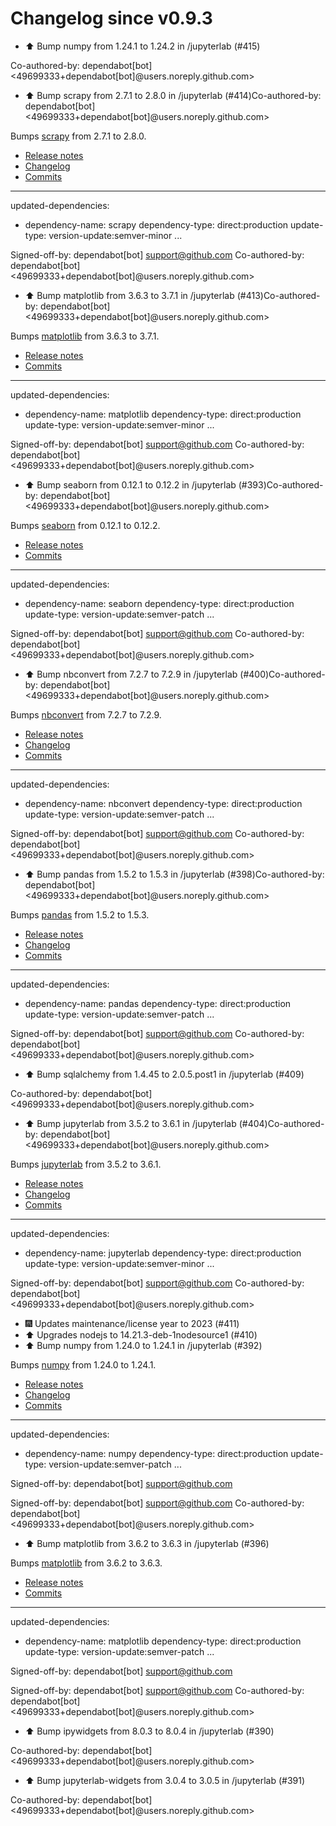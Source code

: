 # Changelog since v0.9.3
- ⬆️ Bump numpy from 1.24.1 to 1.24.2 in /jupyterlab (#415)

Co-authored-by: dependabot[bot] <49699333+dependabot[bot]@users.noreply.github.com> 
- ⬆️ Bump scrapy from 2.7.1 to 2.8.0 in /jupyterlab (#414)Co-authored-by: dependabot[bot] <49699333+dependabot[bot]@users.noreply.github.com>

Bumps [scrapy](https://github.com/scrapy/scrapy) from 2.7.1 to 2.8.0.
- [Release notes](https://github.com/scrapy/scrapy/releases)
- [Changelog](https://github.com/scrapy/scrapy/blob/master/docs/news.rst)
- [Commits](https://github.com/scrapy/scrapy/compare/2.7.1...2.8.0)

---
updated-dependencies:
- dependency-name: scrapy
  dependency-type: direct:production
  update-type: version-update:semver-minor
...

Signed-off-by: dependabot[bot] <support@github.com>
Co-authored-by: dependabot[bot] <49699333+dependabot[bot]@users.noreply.github.com> 
- ⬆️ Bump matplotlib from 3.6.3 to 3.7.1 in /jupyterlab (#413)Co-authored-by: dependabot[bot] <49699333+dependabot[bot]@users.noreply.github.com>

Bumps [matplotlib](https://github.com/matplotlib/matplotlib) from 3.6.3 to 3.7.1.
- [Release notes](https://github.com/matplotlib/matplotlib/releases)
- [Commits](https://github.com/matplotlib/matplotlib/compare/v3.6.3...v3.7.1)

---
updated-dependencies:
- dependency-name: matplotlib
  dependency-type: direct:production
  update-type: version-update:semver-minor
...

Signed-off-by: dependabot[bot] <support@github.com>
Co-authored-by: dependabot[bot] <49699333+dependabot[bot]@users.noreply.github.com> 
- ⬆️ Bump seaborn from 0.12.1 to 0.12.2 in /jupyterlab (#393)Co-authored-by: dependabot[bot] <49699333+dependabot[bot]@users.noreply.github.com>

Bumps [seaborn](https://github.com/mwaskom/seaborn) from 0.12.1 to 0.12.2.
- [Release notes](https://github.com/mwaskom/seaborn/releases)
- [Commits](https://github.com/mwaskom/seaborn/compare/v0.12.1...v0.12.2)

---
updated-dependencies:
- dependency-name: seaborn
  dependency-type: direct:production
  update-type: version-update:semver-patch
...

Signed-off-by: dependabot[bot] <support@github.com>
Co-authored-by: dependabot[bot] <49699333+dependabot[bot]@users.noreply.github.com> 
- ⬆️ Bump nbconvert from 7.2.7 to 7.2.9 in /jupyterlab (#400)Co-authored-by: dependabot[bot] <49699333+dependabot[bot]@users.noreply.github.com>

Bumps [nbconvert](https://github.com/jupyter/nbconvert) from 7.2.7 to 7.2.9.
- [Release notes](https://github.com/jupyter/nbconvert/releases)
- [Changelog](https://github.com/jupyter/nbconvert/blob/main/CHANGELOG.md)
- [Commits](https://github.com/jupyter/nbconvert/compare/v7.2.7...v7.2.9)

---
updated-dependencies:
- dependency-name: nbconvert
  dependency-type: direct:production
  update-type: version-update:semver-patch
...

Signed-off-by: dependabot[bot] <support@github.com>
Co-authored-by: dependabot[bot] <49699333+dependabot[bot]@users.noreply.github.com> 
- ⬆️ Bump pandas from 1.5.2 to 1.5.3 in /jupyterlab (#398)Co-authored-by: dependabot[bot] <49699333+dependabot[bot]@users.noreply.github.com>

Bumps [pandas](https://github.com/pandas-dev/pandas) from 1.5.2 to 1.5.3.
- [Release notes](https://github.com/pandas-dev/pandas/releases)
- [Changelog](https://github.com/pandas-dev/pandas/blob/main/RELEASE.md)
- [Commits](https://github.com/pandas-dev/pandas/compare/v1.5.2...v1.5.3)

---
updated-dependencies:
- dependency-name: pandas
  dependency-type: direct:production
  update-type: version-update:semver-patch
...

Signed-off-by: dependabot[bot] <support@github.com>
Co-authored-by: dependabot[bot] <49699333+dependabot[bot]@users.noreply.github.com> 
- ⬆️ Bump sqlalchemy from 1.4.45 to 2.0.5.post1 in /jupyterlab (#409)

Co-authored-by: dependabot[bot] <49699333+dependabot[bot]@users.noreply.github.com> 
- ⬆️ Bump jupyterlab from 3.5.2 to 3.6.1 in /jupyterlab (#404)Co-authored-by: dependabot[bot] <49699333+dependabot[bot]@users.noreply.github.com>

Bumps [jupyterlab](https://github.com/jupyterlab/jupyterlab) from 3.5.2 to 3.6.1.
- [Release notes](https://github.com/jupyterlab/jupyterlab/releases)
- [Changelog](https://github.com/jupyterlab/jupyterlab/blob/@jupyterlab/vdom@3.6.1/CHANGELOG.md)
- [Commits](https://github.com/jupyterlab/jupyterlab/compare/@jupyterlab/vdom@3.5.2...@jupyterlab/vdom@3.6.1)

---
updated-dependencies:
- dependency-name: jupyterlab
  dependency-type: direct:production
  update-type: version-update:semver-minor
...

Signed-off-by: dependabot[bot] <support@github.com>
Co-authored-by: dependabot[bot] <49699333+dependabot[bot]@users.noreply.github.com> 
- 🎆 Updates maintenance/license year to 2023 (#411) 
- ⬆️ Upgrades nodejs to 14.21.3-deb-1nodesource1 (#410) 
- ⬆️ Bump numpy from 1.24.0 to 1.24.1 in /jupyterlab (#392)

Bumps [numpy](https://github.com/numpy/numpy) from 1.24.0 to 1.24.1.
- [Release notes](https://github.com/numpy/numpy/releases)
- [Changelog](https://github.com/numpy/numpy/blob/main/doc/RELEASE_WALKTHROUGH.rst)
- [Commits](https://github.com/numpy/numpy/compare/v1.24.0...v1.24.1)

---
updated-dependencies:
- dependency-name: numpy
  dependency-type: direct:production
  update-type: version-update:semver-patch
...

Signed-off-by: dependabot[bot] <support@github.com>

Signed-off-by: dependabot[bot] <support@github.com>
Co-authored-by: dependabot[bot] <49699333+dependabot[bot]@users.noreply.github.com> 
- ⬆️ Bump matplotlib from 3.6.2 to 3.6.3 in /jupyterlab (#396)

Bumps [matplotlib](https://github.com/matplotlib/matplotlib) from 3.6.2 to 3.6.3.
- [Release notes](https://github.com/matplotlib/matplotlib/releases)
- [Commits](https://github.com/matplotlib/matplotlib/compare/v3.6.2...v3.6.3)

---
updated-dependencies:
- dependency-name: matplotlib
  dependency-type: direct:production
  update-type: version-update:semver-patch
...

Signed-off-by: dependabot[bot] <support@github.com>

Signed-off-by: dependabot[bot] <support@github.com>
Co-authored-by: dependabot[bot] <49699333+dependabot[bot]@users.noreply.github.com> 
- ⬆️ Bump ipywidgets from 8.0.3 to 8.0.4 in /jupyterlab (#390)

Co-authored-by: dependabot[bot] <49699333+dependabot[bot]@users.noreply.github.com> 
- ⬆️ Bump jupyterlab-widgets from 3.0.4 to 3.0.5 in /jupyterlab (#391)

Co-authored-by: dependabot[bot] <49699333+dependabot[bot]@users.noreply.github.com> 
